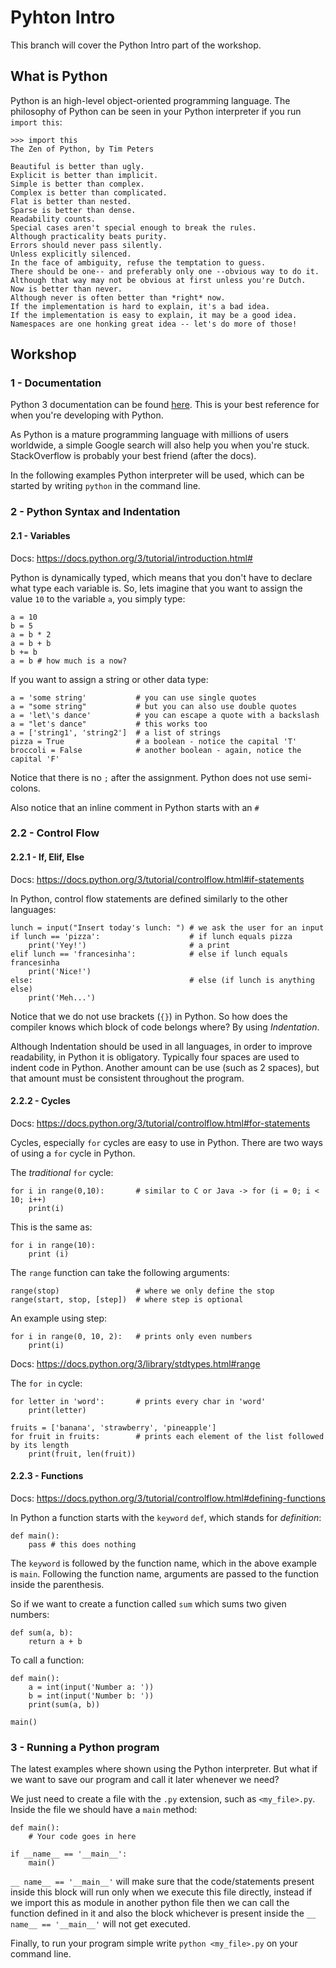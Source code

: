 # Pyhton Intro

This branch will cover the Python Intro part of the workshop.

## What is Python
Python is an high-level object-oriented programming language.
The philosophy of Python can be seen in your Python interpreter if you run `import this`:

    >>> import this
    The Zen of Python, by Tim Peters

    Beautiful is better than ugly.
    Explicit is better than implicit.
    Simple is better than complex.
    Complex is better than complicated.
    Flat is better than nested.
    Sparse is better than dense.
    Readability counts.
    Special cases aren't special enough to break the rules.
    Although practicality beats purity.
    Errors should never pass silently.
    Unless explicitly silenced.
    In the face of ambiguity, refuse the temptation to guess.
    There should be one-- and preferably only one --obvious way to do it.
    Although that way may not be obvious at first unless you're Dutch.
    Now is better than never.
    Although never is often better than *right* now.
    If the implementation is hard to explain, it's a bad idea.
    If the implementation is easy to explain, it may be a good idea.
    Namespaces are one honking great idea -- let's do more of those!

## Workshop

### 1 - Documentation
Python 3 documentation can be found [here](https://docs.python.org/3/).
This is your best reference for when you're developing with Python.

As Python is a mature programming language with millions of users worldwide, a simple Google search will also help you when you're stuck.
StackOverflow is probably your best friend (after the docs).

In the following examples Python interpreter will be used, which can be started by writing `python` in the command line.

### 2 - Python Syntax and Indentation
#### 2.1 - Variables
Docs: https://docs.python.org/3/tutorial/introduction.html#

Python is dynamically typed, which means that you don't have to declare what type each variable is.
So, lets imagine that you want to assign the value `10` to the variable `a`, you simply type:

    a = 10
    b = 5
    a = b * 2
    a = b + b
    b += b
    a = b # how much is a now?

If you want to assign a string or other data type:

    a = 'some string'           # you can use single quotes
    a = "some string"           # but you can also use double quotes
    a = 'let\'s dance'          # you can escape a quote with a backslash
    a = "let's dance"           # this works too
    a = ['string1', 'string2']  # a list of strings
    pizza = True                # a boolean - notice the capital 'T'
    broccoli = False            # another boolean - again, notice the capital 'F'


Notice that there is no `;` after the assignment. Python does not use semi-colons.

Also notice that an inline comment in Python starts with an `#`

### 2.2 - Control Flow

#### 2.2.1 - If, Elif, Else
Docs: https://docs.python.org/3/tutorial/controlflow.html#if-statements

In Python, control flow statements are defined similarly to the other languages:

    lunch = input("Insert today's lunch: ") # we ask the user for an input
    if lunch == 'pizza':                    # if lunch equals pizza
        print('Yey!')                       # a print
    elif lunch == 'francesinha':            # else if lunch equals francesinha
        print('Nice!')
    else:                                   # else (if lunch is anything else)
        print('Meh...')

Notice that we do not use brackets (`{}`) in Python. So how does the compiler knows which block of code belongs where?
By using *Indentation*.

Although Indentation should be used in all languages, in order to improve readability, in Python it is obligatory.
Typically four spaces are used to indent code in Python. Another amount can be use (such as 2 spaces), but that amount must be consistent throughout the program.

#### 2.2.2 - Cycles
Docs: https://docs.python.org/3/tutorial/controlflow.html#for-statements

Cycles, especially `for` cycles are easy to use in Python.
There are two ways of using a `for` cycle in Python.

The _traditional_ `for` cycle:

    for i in range(0,10):       # similar to C or Java -> for (i = 0; i < 10; i++)
        print(i)

This is the same as:

    for i in range(10):
        print (i)

The `range` function can take the following arguments:

    range(stop)                 # where we only define the stop
    range(start, stop, [step])  # where step is optional

An example using step:

    for i in range(0, 10, 2):   # prints only even numbers
        print(i)

Docs: https://docs.python.org/3/library/stdtypes.html#range

The `for in` cycle:

    for letter in 'word':       # prints every char in 'word'
        print(letter)

    fruits = ['banana', 'strawberry', 'pineapple']
    for fruit in fruits:        # prints each element of the list followed by its length
        print(fruit, len(fruit))



#### 2.2.3 - Functions
Docs: https://docs.python.org/3/tutorial/controlflow.html#defining-functions

In Python a function starts with the `keyword` `def`, which stands for _definition_:

    def main():
        pass # this does nothing

The `keyword` is followed by the function name, which in the above example is `main`.
Following the function name, arguments are passed to the function inside the parenthesis.

So if we want to create a function called `sum` which sums two given numbers:

    def sum(a, b):
        return a + b

To call a function:

    def main():
        a = int(input('Number a: '))
        b = int(input('Number b: '))
        print(sum(a, b))

    main()


### 3 - Running a Python program
The latest examples where shown using the Python interpreter.
But what if we want to save our program and call it later whenever we need?

We just need to create a file with the `.py` extension, such as `<my_file>.py`.
Inside the file we should have a `main` method:

    def main():
        # Your code goes in here

    if __name__ == '__main__':
        main()

`__ name__ == '__main__'` will make sure that the code/statements present inside this block will run only when we execute this file directly, instead if we import this as module in another python file then we can call the function defined in it and also the block whichever is present inside the `__ name__ == '__main__'` will not get executed.

Finally, to run your program simple write `python <my_file>.py` on your command line.
